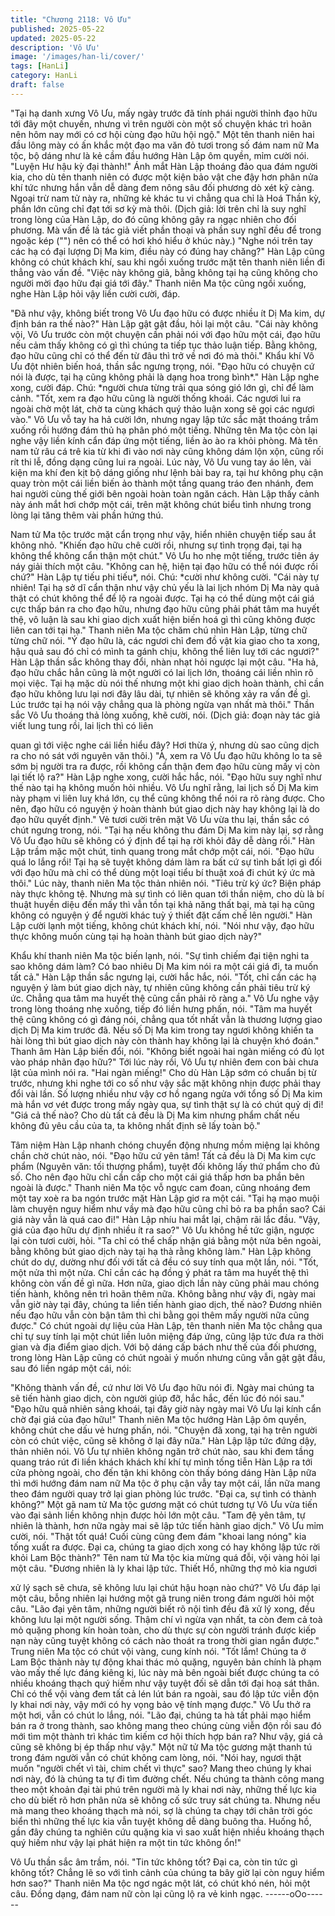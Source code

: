 ```yaml
---
title: "Chương 2118: Vô Ưu"
published: 2025-05-22
updated: 2025-05-22
description: 'Vô Ưu'
image: '/images/han-li/cover/'
tags: [HanLi]
category: HanLi
draft: false
---
```


"Tại hạ danh xưng Vô Ưu, mấy ngày trước đã tính phái người
thỉnh đạo hữu tới đây một chuyến, nhưng vì trên người còn một số
chuyện khác trì hoãn nên hôm nay mới có cơ hội cùng đạo hữu
hội ngộ."
Một tên thanh niên hai đầu lông mày có ấn khắc một đạo ma văn
đỏ tươi trong số đám nam nữ Ma tộc, bộ dáng như là kẻ cầm đầu
hướng Hàn Lập ôm quyền, mỉm cười nói.
"Luyện Hư hậu kỳ đại thành!"
Ánh mắt Hàn Lập thoáng đảo qua đám người kia, cho dù tên
thanh niên có được một kiện bảo vật che đậy hơn phân nửa khí
tức nhưng hắn vẫn dễ dàng đem nông sâu đối phương dò xét kỹ
càng. Ngoại trừ nam tử này ra, những kẻ khác tu vi chẳng qua chỉ
là Hoá Thần kỳ, phần lớn cũng chỉ đạt tới sơ kỳ mà thôi.
(Dịch giả: lời trên chỉ là suy nghĩ trong lòng của Hàn Lập, do đó
cũng không gây ra ngạc nhiên cho đối phương. Mà vấn đề là tác
giả viết phần thoại và phần suy nghĩ đều để trong ngoặc kép ("")
nên có thể có hơi khó hiểu ở khúc này.)
"Nghe nói trên tay các hạ có đại lượng Dị Ma kim, điều này có
đúng hay chăng?"
Hàn Lập cũng không có chút khách khí, sau khi ngồi xuống trước
mặt tên thanh niên liền đi thẳng vào vấn đề.
"Việc này không giả, bằng không tại hạ cũng không cho người
mời đạo hữu đại giá tới đây."
Thanh niên Ma tộc cũng ngồi xuống, nghe Hàn Lập hỏi vậy liền
cười cười, đáp.

"Đã như vậy, không biết trong Vô Ưu đạo hữu có được nhiều ít Dị
Ma kim, dự định bán ra thế nào?"
Hàn Lập gật gật đầu, hỏi lại một câu.
"Cái này không vội, Vô Ưu trước còn một chuyện cần phải nói với
đạo hữu một cái, đạo hữu nếu cảm thấy không có gì thì chúng ta
tiếp tục thảo luận tiếp. Bằng không, đạo hữu cũng chỉ có thể đến
từ đâu thì trở về nơi đó mà thôi."
Khẩu khí Vô Ưu đột nhiên biến hoá, thần sắc ngưng trọng, nói.
"Đạo hữu có chuyện cứ nói là được, tại hạ cũng không phải là
dạng hoa trong bình*."
Hàn Lập nghe xong, cười đáp.
Chú: *người chưa từng trải qua sóng gió lớn gì, chỉ để làm cảnh.
"Tốt, xem ra đạo hữu cũng là người thống khoái. Các ngươi lui ra
ngoài chờ một lát, chờ ta cùng khách quý thảo luận xong sẽ gọi
các ngươi vào."
Vô Ưu vỗ tay ha hả cười lớn, nhưng ngay lập tức sắc mặt thoáng
trầm xuống rồi hướng đám thủ hạ phân phó một tiếng.
Những tên Ma tộc còn lại nghe vậy liền kính cẩn đáp ứng một
tiếng, liền ào ào ra khỏi phòng. Mà tên nam tử râu cá trê kia từ khi
đi vào nơi này cũng không dám lộn xộn, cũng rối rít thi lễ, đồng
dạng cũng lui ra ngoài.
Lúc này, Vô Ưu vung tay áo lên, vài kiện ma khí đen kịt bộ dáng
giống như lệnh bài bay ra, tại hư không phụ cận quay tròn một cái
liền biến ảo thành một tầng quang tráo đen nhánh, đem hai người
cùng thế giới bên ngoài hoàn toàn ngăn cách.
Hàn Lập thấy cảnh này ánh mắt hơi chớp một cái, trên mặt không
chút biểu tình nhưng trong lòng lại tăng thêm vài phần hứng thú.

Nam tử Ma tộc trước mặt cẩn trọng như vậy, hiển nhiên chuyện
tiếp sau ắt không nhỏ.
"Khiến đạo hữu chê cười rồi, nhưng sự tình trọng đại, tại hạ không
thể không cẩn thận một chút."
Vô Ưu ho nhẹ một tiếng, trước tiên áy náy giải thích một câu.
"Không can hệ, hiện tại đạo hữu có thể nói được rồi chứ?"
Hàn Lập tự tiếu phi tiếu*, nói.
Chú: *cười như không cười.
"Cái này tự nhiên! Tại hạ sở dĩ cẩn thận như vậy chủ yếu là lai lịch
nhóm Dị Ma này quả thật có chút không thể để lộ ra ngoài được.
Tại hạ có thể dùng một cái giá cực thấp bán ra cho đạo hữu,
nhưng đạo hữu cũng phải phát tâm ma huyết thệ, vô luận là sau
khi giao dịch xuất hiện biến hoá gì thì cũng không được liên can
tới tại hạ."
Thanh niên Ma tộc chăm chú nhìn Hàn Lập, từng chữ từng chữ
nói.
"Ý đạo hữu là, các ngươi chỉ đem đồ vật kia giao cho ta xong, hậu
quả sau đó chỉ có mình ta gánh chịu, không thể liên luỵ tới các
ngươi?"
Hàn Lập thần sắc không thay đổi, nhàn nhạt hỏi ngược lại một
câu.
"Ha hả, đạo hữu chắc hẳn cũng là một người có lai lịch lớn,
thoáng cái liền nhìn rõ mọi việc. Tại hạ mặc dù nói thế nhưng một
khi giao dịch hoàn thành, chỉ cần đạo hữu không lưu lại nơi đây
lâu dài, tự nhiên sẽ không xảy ra vấn đề gì. Lúc trước tại hạ nói
vậy chẳng qua là phòng ngừa vạn nhất mà thôi."
Thần sắc Vô Ưu thoáng thả lỏng xuống, khẽ cười, nói.
(Dịch giả: đoạn này tác giả viết lung tung rồi, lai lịch thì có liên

quan gì tới việc nghe cái liền hiểu đây? Hơi thừa ý, nhưng dù sao
cũng dịch ra cho nó sát với nguyên văn thôi.)
"À, xem ra Vô Ưu đạo hữu không lo ta sẽ sớm bị người tra ra
được, rồi không cẩn thận đem đạo hữu cùng mấy vị còn lại tiết lộ
ra?"
Hàn Lập nghe xong, cười hắc hắc, nói.
"Đạo hữu suy nghĩ như thế nào tại hạ không muốn hỏi nhiều. Vô
Ưu nghĩ rằng, lai lịch số Dị Ma kim này phạm vi liên luỵ khá lớn,
cụ thể cũng không thể nói ra rõ ràng được. Cho nên, đạo hữu có
nguyện ý hoàn thành bút giao dịch này hay không lại là do đạo
hữu quyết định."
Vẻ tươi cười trên mặt Vô Ưu vừa thu lại, thần sắc có chút ngưng
trong, nói.
"Tại hạ nếu không thu đám Dị Ma kim này lại, sợ rằng Vô Ưu đạo
hữu sẽ không có ý định để tại hạ rời khỏi đây dễ dàng rồi."
Hàn Lập trầm mặc một chút, tinh quang trong mắt chớp một cái,
nói.
"Đạo hữu quá lo lắng rồi! Tại hạ sẽ tuyệt không dám làm ra bất cứ
sự tình bất lợi gì đối với đạo hữu mà chỉ có thể dùng một loại tiểu
bí thuật xoá đi chút ký ức mà thôi."
Lúc này, thanh niên Ma tộc thản nhiên nói.
"Tiêu trừ ký ức? Biện pháp này thực không tệ. Nhưng mà sự tình
có liên quan tới thần niệm, cho dù là bí thuật huyền diệu đến mấy
thì vẫn tồn tại khả năng thất bại, mà tại hạ cũng không có nguyện
ý để người khác tuỳ ý thiết đặt cấm chế lên người."
Hàn Lập cười lạnh một tiếng, không chút khách khí, nói.
"Nói như vậy, đạo hữu thực không muốn cùng tại hạ hoàn thành
bút giao dịch này?"

Khẩu khí thanh niên Ma tộc biến lạnh, nói.
"Sự tình chiếm đại tiện nghi ta sao không dám làm? Có bao nhiêu
Dị Ma kim nói ra một cái giá đi, ta muốn tất cả."
Hàn Lập thần sắc ngưng lại, cười hắc hắc, nói.
"Tốt, chỉ cần các hạ nguyện ý làm bút giao dịch này, tự nhiên cũng
không cần phải tiêu trừ ký ức. Chẳng qua tâm ma huyết thệ cũng
cần phải rõ ràng a."
Vô Ưu nghe vậy trong lòng thoáng nhẹ xuống, tiếp đó liền hưng
phấn, nói.
"Tâm ma huyết thệ cũng không có gì đáng nói, chẳng qua tốt nhất
vẫn là thương lượng giao dịch Dị Ma kim trước đã. Nếu số Dị Ma
kim trong tay ngươi không khiến ta hài lòng thì bút giao dịch này
còn thành hay không lại là chuyện khó đoán."
Thanh âm Hàn Lập biến đổi, nói.
"Không biết ngoài hai ngàn miếng có đủ lọt vào pháp nhãn đạo
hữu?"
Tới lúc này rồi, Vô Ưu tự nhiên đem con bài chưa lật của mình nói
ra.
"Hai ngàn miếng!"
Cho dù Hàn Lập sớm có chuẩn bị từ trước, nhưng khi nghe tới co
số như vậy sắc mặt không nhịn được phải thay đổi vài lần.
Số lượng nhiều như vậy cơ hồ ngang ngửa với tổng số Dị Ma kim
mà hắn vơ vét được trong mấy ngày qua, sự tình thật sự là có
chút quỷ dị đi!
"Giá cả thế nào? Cho dù tất cả đều là Dị Ma kim nhưng phẩm
chất nếu không đủ yêu cầu của ta, ta không nhất định sẽ lấy toàn
bộ."

Tâm niệm Hàn Lập nhanh chóng chuyển động nhưng mồm miệng
lại không chần chờ chút nào, nói.
"Đạo hữu cứ yên tâm! Tất cả đều là Dị Ma kim cực phẩm (Nguyên
văn: tối thượng phẩm), tuyệt đối không lấy thứ phẩm cho đủ số.
Cho nên đạo hữu chỉ cần cấp cho một cái giá thấp hơn ba phần
bên ngoài là được."
Thanh niên Ma tộc vỗ ngực cam đoan, cũng nhoáng đem một tay
xoè ra ba ngón trước mặt Hàn Lập giơ ra một cái.
"Tại hạ mạo muội làm chuyện nguy hiểm như vầy mà đạo hữu
cũng chỉ bỏ ra ba phần sao? Cái giá này vẫn là quá cao đi!"
Hàn Lập nhíu hai mắt lại, chậm rãi lắc đầu.
"Vậy, giá của đạo hữu dự định nhiều ít ra sao?"
Vô Ưu không hề tức giận, ngược lại còn tươi cười, hỏi.
"Ta chỉ có thể chấp nhận giá bằng một nửa bên ngoài, bằng
không bút giao dịch này tại hạ thà rằng không làm."
Hàn Lập không chút do dự, dường như đối với tất cả đều có suy
tính qua một lần, nói.
"Tốt, một nửa thì một nửa. Chỉ cần các hạ đồng ý phát ra tâm ma
huyết thệ thì không còn vấn đề gì nữa. Hơn nữa, giao dịch lần này
cũng phải mau chóng tiến hành, không nên trì hoãn thêm nữa.
Không bằng như vậy đi, ngày mai vẫn giờ này tại đây, chúng ta
liền tiến hành giao dịch, thế nào? Đương nhiên nếu đạo hữu vẫn
còn bận tâm thì chi bằng gọi thêm mấy người nữa cũng được."
Có chút ngoài dự liệu của Hàn Lập, tên thanh niên Ma tộc chẳng
qua chỉ tự suy tính lại một chút liền luôn miệng đáp ứng, cũng lập
tức đưa ra thời gian và địa điểm giao dịch.
Với bộ dáng cấp bách như thế của đối phương, trong lòng Hàn
Lập cũng có chút ngoài ý muốn nhưng cũng vẫn gật gật đầu, sau
đó liền ngáp một cái, nói:

"Không thành vấn đề, cứ như lời Vô Ưu đạo hữu nói đi. Ngày mai
chúng ta sẽ tiến hành giao dịch, còn người giúp đỡ, hắc hắc, đến
lúc đó nói sau."
"Đạo hữu quả nhiên sảng khoái, tại đây giờ này ngày mai Vô Ưu
lại kính cẩn chờ đại giá của đạo hữu!"
Thanh niên Ma tộc hướng Hàn Lập ôm quyền, không chút che
dấu vẻ hưng phấn, nói.
"Chuyện đã xong, tại hạ trên người còn có chút việc, cũng sẽ
không ở lại đây nữa."
Hàn Lập lập tức đứng dậy, thản nhiên nói.
Vô Ưu tự nhiên không ngăn trở chút nào, sau khi đem tầng quang
tráo rút đi liền khách khách khí khí tự mình tống tiễn Hàn Lập ra
tới cửa phòng ngoài, cho đến tận khi không còn thấy bóng dáng
Hàn Lập nữa thì mới hướng đám nam nữ Ma tộc ở phụ cận vẫy
tay một cái, lần nữa mang theo đám người quay trở lại gian
phòng lúc trước.
"Đại ca, sự tình có thành không?"
Một gã nam tử Ma tộc gương mặt có chút tương tự Vô Ưu vừa
tiến vào đại sảnh liền không nhịn được hỏi lớn một câu.
"Tam đệ yên tâm, tự nhiên là thành, hơn nữa ngày mai sẽ lập tức
tiến hành giao dịch."
Vô Ưu mỉm cười, nói.
"Thật tốt quá! Cuối cùng cũng đem đám "khoai lang nóng" kia
tống xuất ra được. Đại ca, chúng ta giao dịch xong có hay không
lập tức rời khỏi Lam Bộc thành?"
Tên nam tử Ma tộc kia mừng quá đỗi, vội vàng hỏi lại một câu.
"Đương nhiên là ly khai lập tức. Thiết Hổ, những thợ mỏ kia ngươi

xử lý sạch sẽ chưa, sẽ không lưu lại chút hậu hoạn nào chứ?"
Vô Ưu đáp lại một câu, bỗng nhiên lại hướng một gã trung niên
trong đám người hỏi một câu.
"Lão đại yên tâm, những người biết rõ nội tình đều đã xử lý xong,
đều không lưu lại một người sống. Thậm chí vì ngừa vạn nhất, ta
còn đem cả toà mỏ quặng phong kín hoàn toàn, cho dù thực sự
còn người tránh được kiếp nạn này cũng tuyệt không có cách nào
thoát ra trong thời gian ngắn được."
Trung niên Ma tộc có chút vội vàng, cung kính nói.
"Tốt lắm! Chúng ta ở Lam Bộc thành này tự động khai thác mỏ
quặng, nguyên bản chính là phạm vào mấy thế lực đáng kiêng kị,
lúc này mà bên ngoài biết được chúng ta có nhiều khoáng thạch
quý hiếm như vậy tuyệt đối sẽ dẫn tới đại hoạ sát thân. Chỉ có thể
vội vàng đem tất cả lén lút bán ra ngoài, sau đó lập tức viễn độn ly
khai nơi này, vậy mới có hy vọng bảo vệ tính mạng được."
Vô Ưu thở ra một hơi, vẫn có chút lo lắng, nói.
"Lão đại, chúng ta hà tất phải mạo hiểm bán ra ở trong thành, sao
không mang theo chúng cùng viễn độn rồi sau đó mới tìm một
thành trì khác tìm kiếm cơ hội thích hợp bán ra? Như vậy, giá cả
cũng sẽ không bị ép thấp như vậy."
Một nữ tử Ma tộc gương mặt thanh tú trong đám người vẫn có
chút không cam lòng, nói.
"Nói hay, ngươi thật muốn "người chết vì tài, chim chết vì thực"
sao? Mang theo chúng ly khai nơi này, đó là chúng ta tự đi tìm
đường chết. Nếu chúng ta thành công mang theo một khoản đại
tài phú trên người mà ly khai nơi này, những thế lực kia cho dù
biết rõ hơn phân nửa sẽ không cố sức truy sát chúng ta. Nhưng
nếu mà mang theo khoáng thạch mà nói, sợ là chúng ta chạy tới
chân trời góc biển thì những thế lực kia vẫn tuyệt không dễ dàng
buông tha. Huống hồ, gần đây chúng ta nghiên cứu quặng kia vì
sao xuất hiện nhiều khoáng thạch quý hiếm như vậy lại phát hiện
ra một tin tức không ổn!"

Vô Ưu thần sắc âm trầm, nói.
"Tin tức không tốt? Đại ca, còn tin tức gì không tốt? Chẳng lẽ so
với tình cảnh của chúng ta bây giờ lại còn nguy hiểm hơn sao?"
Thanh niên Ma tộc ngơ ngác một lát, có chút khó nén, hỏi một
câu. Đồng dạng, đám nam nữ còn lại cũng lộ ra vẻ kinh ngạc.
------oOo------
